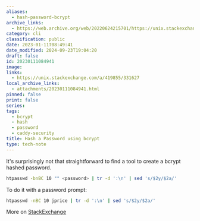 ```yaml
---
aliases:
  - hash-password-bcrypt
archive_links:
  - https://web.archive.org/web/20220624215701/https://unix.stackexchange.com/questions/307994/compute-bcrypt-hash-from-command-line/419855#419855
category: cli
classification: public
date: 2023-01-11T08:49:41
date_modified: 2024-09-23T19:04:20
draft: false
id: 20230111084941
image: 
links:
  - https://unix.stackexchange.com/a/419855/331627
local_archive_links:
  - attachments/20230111084941.html
pinned: false
print: false
series: 
tags:
  - bcrypt
  - hash
  - password
  - caddy-security
title: Hash a Password using bcrypt
type: tech-note
---
```


It's surprisingly not that straightforward to find a tool to create a bcrypt hashed password.

```sh
htpasswd -bnBC 10 "" <password> | tr -d ':\n' | sed 's/$2y/$2a/'
```

To do it with a password prompt:

```sh
htpasswd -nBC 10 jprice | tr -d ':\n' | sed 's/$2y/$2a/'
```

More on [StackExchange](https://unix.stackexchange.com/a/419855/331627)

